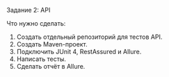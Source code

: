 Задание 2: API

Что нужно сделать:
1. Создать отдельный репозиторий для тестов API.
2. Создать Maven-проект.
3. Подключить JUnit 4, RestAssured и Allure.
4. Написать тесты.
5. Сделать отчёт в Allure.
 
 
